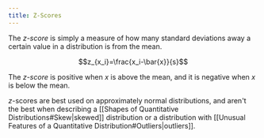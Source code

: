 ```yaml
---
title: Z-Scores
---
```

The *$z$-score* is simply a measure of how many standard deviations away a certain value in a distribution is from the mean.

$$z_{x_i}=\frac{x_i-\bar{x}}{s}$$

The *$z$-score* is positive when $x$ is above the mean, and it is negative when $x$ is below the mean.

$z$-scores are best used on approximately normal distributions, and aren't the best when describing a [[Shapes of Quantitative Distributions#Skew|skewed]] distribution or a distribution with [[Unusual Features of a Quantitative Distribution#Outliers|outliers]].
